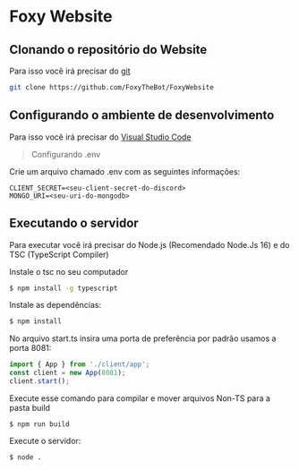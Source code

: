 # Foxy Website

## Clonando o repositório do Website
<p>Para isso você irá precisar do <a href="https://git-scm.com/">git</a></p>

```bash
git clone https://github.com/FoxyTheBot/FoxyWebsite
```

## Configurando o ambiente de desenvolvimento

<p> Para isso você irá precisar do <a href="https://code.visualstudio.com">Visual Studio Code</a>

> Configurando .env

<p> Crie um arquivo chamado .env com as seguintes informações:</p>

```
CLIENT_SECRET=<seu-client-secret-do-discord>
MONGO_URI=<seu-uri-do-mongodb>
```

## Executando o servidor

<p>Para executar você irá precisar do Node.js (Recomendado Node.Js 16) e do TSC (TypeScript Compiler)</p>

<p>Instale o tsc no seu computador</p>

```bash
$ npm install -g typescript
```
<p>Instale as dependências:</p>

```bash
$ npm install
```

<p>No arquivo start.ts insira uma porta de preferência por padrão usamos a porta 8081:</p>

```ts
import { App } from './client/app';
const client = new App(8081);
client.start();
```

<p>Execute esse comando para compilar e mover arquivos Non-TS para a pasta build</p>

```
$ npm run build
```

<p> Execute o servidor:</p>

```bash
$ node .
```
